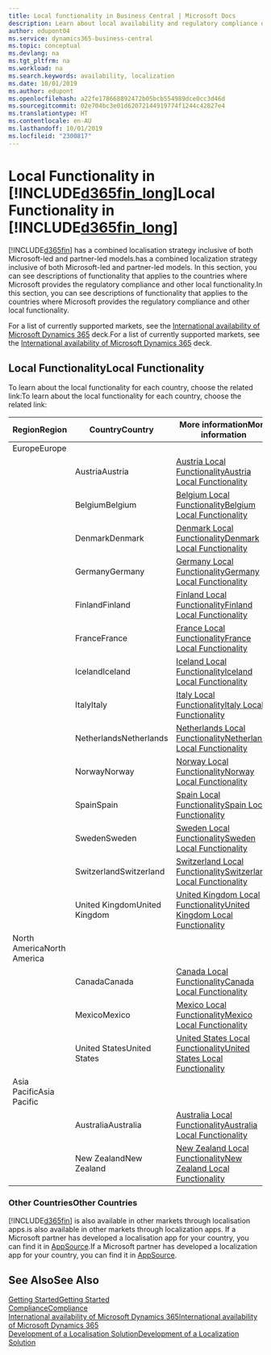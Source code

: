```yaml
---
title: Local functionality in Business Central | Microsoft Docs
description: Learn about local availability and regulatory compliance of Dynamics 365 Business Central.
author: edupont04
ms.service: dynamics365-business-central
ms.topic: conceptual
ms.devlang: na
ms.tgt_pltfrm: na
ms.workload: na
ms.search.keywords: availability, localization
ms.date: 10/01/2019
ms.author: edupont
ms.openlocfilehash: a22fe178668892472b05bcb554989dce0cc3d46d
ms.sourcegitcommit: 02e704bc3e01d62072144919774f1244c42827e4
ms.translationtype: HT
ms.contentlocale: en-AU
ms.lasthandoff: 10/01/2019
ms.locfileid: "2300817"
---
```

# <a name="local-functionality-in-included365fin_longincludesd365fin_long_mdmd"></a><span data-ttu-id="72fb4-103">Local Functionality in [!INCLUDE[d365fin_long](includes/d365fin_long_md.md)]</span><span class="sxs-lookup"><span data-stu-id="72fb4-103">Local Functionality in [!INCLUDE[d365fin_long](includes/d365fin_long_md.md)]</span></span>
[!INCLUDE[d365fin](includes/d365fin_md.md)] <span data-ttu-id="72fb4-104">has a combined localisation strategy inclusive of both Microsoft-led and partner-led models.</span><span class="sxs-lookup"><span data-stu-id="72fb4-104">has a combined localization strategy inclusive of both Microsoft-led and partner-led models.</span></span> <span data-ttu-id="72fb4-105">In this section, you can see descriptions of functionality that applies to the countries where Microsoft provides the regulatory compliance and other local functionality.</span><span class="sxs-lookup"><span data-stu-id="72fb4-105">In this section, you can see descriptions of functionality that applies to the countries where Microsoft provides the regulatory compliance and other local functionality.</span></span>  

<span data-ttu-id="72fb4-106">For a list of currently supported markets, see the [International availability of Microsoft Dynamics 365](https://docs.microsoft.com/en-us/dynamics365/get-started/availability) deck.</span><span class="sxs-lookup"><span data-stu-id="72fb4-106">For a list of currently supported markets, see the [International availability of Microsoft Dynamics 365](https://docs.microsoft.com/en-us/dynamics365/get-started/availability) deck.</span></span>  

## <a name="local-functionality"></a><span data-ttu-id="72fb4-107">Local Functionality</span><span class="sxs-lookup"><span data-stu-id="72fb4-107">Local Functionality</span></span>
<span data-ttu-id="72fb4-108">To learn about the local functionality for each country, choose the related link:</span><span class="sxs-lookup"><span data-stu-id="72fb4-108">To learn about the local functionality for each country, choose the related link:</span></span>

| <span data-ttu-id="72fb4-109">Region</span><span class="sxs-lookup"><span data-stu-id="72fb4-109">Region</span></span> | <span data-ttu-id="72fb4-110">Country</span><span class="sxs-lookup"><span data-stu-id="72fb4-110">Country</span></span> | <span data-ttu-id="72fb4-111">More information</span><span class="sxs-lookup"><span data-stu-id="72fb4-111">More information</span></span> |
| --- | --- |--- |
| <span data-ttu-id="72fb4-112">Europe</span><span class="sxs-lookup"><span data-stu-id="72fb4-112">Europe</span></span> |  | |
|        | <span data-ttu-id="72fb4-113">Austria</span><span class="sxs-lookup"><span data-stu-id="72fb4-113">Austria</span></span> | [<span data-ttu-id="72fb4-114">Austria Local Functionality</span><span class="sxs-lookup"><span data-stu-id="72fb4-114">Austria Local Functionality</span></span>](localfunctionality/austria/austria-local-functionality.md) |
|        | <span data-ttu-id="72fb4-115">Belgium</span><span class="sxs-lookup"><span data-stu-id="72fb4-115">Belgium</span></span> |  [<span data-ttu-id="72fb4-116">Belgium Local Functionality</span><span class="sxs-lookup"><span data-stu-id="72fb4-116">Belgium Local Functionality</span></span>](localfunctionality/belgium/belgium-local-functionality.md) |
|        | <span data-ttu-id="72fb4-117">Denmark</span><span class="sxs-lookup"><span data-stu-id="72fb4-117">Denmark</span></span> | [<span data-ttu-id="72fb4-118">Denmark Local Functionality</span><span class="sxs-lookup"><span data-stu-id="72fb4-118">Denmark Local Functionality</span></span>](localfunctionality/denmark/denmark-local-functionality.md) |
|        | <span data-ttu-id="72fb4-119">Germany</span><span class="sxs-lookup"><span data-stu-id="72fb4-119">Germany</span></span> | [<span data-ttu-id="72fb4-120">Germany Local Functionality</span><span class="sxs-lookup"><span data-stu-id="72fb4-120">Germany Local Functionality</span></span>](localfunctionality/germany/germany-local-functionality.md) |
|        | <span data-ttu-id="72fb4-121">Finland</span><span class="sxs-lookup"><span data-stu-id="72fb4-121">Finland</span></span> | [<span data-ttu-id="72fb4-122">Finland Local Functionality</span><span class="sxs-lookup"><span data-stu-id="72fb4-122">Finland Local Functionality</span></span>](localfunctionality/finland/finland-local-functionality.md) |
|        | <span data-ttu-id="72fb4-123">France</span><span class="sxs-lookup"><span data-stu-id="72fb4-123">France</span></span> | [<span data-ttu-id="72fb4-124">France Local Functionality</span><span class="sxs-lookup"><span data-stu-id="72fb4-124">France Local Functionality</span></span>](localfunctionality/france/france-local-functionality.md) |
|        | <span data-ttu-id="72fb4-125">Iceland</span><span class="sxs-lookup"><span data-stu-id="72fb4-125">Iceland</span></span> | [<span data-ttu-id="72fb4-126">Iceland Local Functionality</span><span class="sxs-lookup"><span data-stu-id="72fb4-126">Iceland Local Functionality</span></span>](localfunctionality/iceland/iceland-local-functionality.md) |
|        | <span data-ttu-id="72fb4-127">Italy</span><span class="sxs-lookup"><span data-stu-id="72fb4-127">Italy</span></span> | [<span data-ttu-id="72fb4-128">Italy Local Functionality</span><span class="sxs-lookup"><span data-stu-id="72fb4-128">Italy Local Functionality</span></span>](localfunctionality/italy/italy-local-functionality.md) |
|        | <span data-ttu-id="72fb4-129">Netherlands</span><span class="sxs-lookup"><span data-stu-id="72fb4-129">Netherlands</span></span> | [<span data-ttu-id="72fb4-130">Netherlands Local Functionality</span><span class="sxs-lookup"><span data-stu-id="72fb4-130">Netherlands Local Functionality</span></span>](localfunctionality/netherlands/netherlands-local-functionality.md) |
|        | <span data-ttu-id="72fb4-131">Norway</span><span class="sxs-lookup"><span data-stu-id="72fb4-131">Norway</span></span> | [<span data-ttu-id="72fb4-132">Norway Local Functionality</span><span class="sxs-lookup"><span data-stu-id="72fb4-132">Norway Local Functionality</span></span>](localfunctionality/norway/norway-local-functionality.md) |
|        | <span data-ttu-id="72fb4-133">Spain</span><span class="sxs-lookup"><span data-stu-id="72fb4-133">Spain</span></span> | [<span data-ttu-id="72fb4-134">Spain Local Functionality</span><span class="sxs-lookup"><span data-stu-id="72fb4-134">Spain Local Functionality</span></span>](localfunctionality/spain/spain-local-functionality.md) |
|        | <span data-ttu-id="72fb4-135">Sweden</span><span class="sxs-lookup"><span data-stu-id="72fb4-135">Sweden</span></span> | [<span data-ttu-id="72fb4-136">Sweden Local Functionality</span><span class="sxs-lookup"><span data-stu-id="72fb4-136">Sweden Local Functionality</span></span>](localfunctionality/sweden/sweden-local-functionality.md) |
|        | <span data-ttu-id="72fb4-137">Switzerland</span><span class="sxs-lookup"><span data-stu-id="72fb4-137">Switzerland</span></span> | [<span data-ttu-id="72fb4-138">Switzerland Local Functionality</span><span class="sxs-lookup"><span data-stu-id="72fb4-138">Switzerland Local Functionality</span></span>](localfunctionality/switzerland/switzerland-local-functionality.md) |
|        | <span data-ttu-id="72fb4-139">United Kingdom</span><span class="sxs-lookup"><span data-stu-id="72fb4-139">United Kingdom</span></span> | [<span data-ttu-id="72fb4-140">United Kingdom Local Functionality</span><span class="sxs-lookup"><span data-stu-id="72fb4-140">United Kingdom Local Functionality</span></span>](localfunctionality/unitedkingdom/united-kingdom-local-functionality.md) |
| <span data-ttu-id="72fb4-141">North America</span><span class="sxs-lookup"><span data-stu-id="72fb4-141">North America</span></span> |       |  |
|        | <span data-ttu-id="72fb4-142">Canada</span><span class="sxs-lookup"><span data-stu-id="72fb4-142">Canada</span></span>|[<span data-ttu-id="72fb4-143">Canada Local Functionality</span><span class="sxs-lookup"><span data-stu-id="72fb4-143">Canada Local Functionality</span></span>](localfunctionality/canada/canada-local-functionality.md) |
|        | <span data-ttu-id="72fb4-144">Mexico</span><span class="sxs-lookup"><span data-stu-id="72fb4-144">Mexico</span></span> | [<span data-ttu-id="72fb4-145">Mexico Local Functionality</span><span class="sxs-lookup"><span data-stu-id="72fb4-145">Mexico Local Functionality</span></span>](localfunctionality/mexico/mexico-local-functionality.md) |
|        | <span data-ttu-id="72fb4-146">United States</span><span class="sxs-lookup"><span data-stu-id="72fb4-146">United States</span></span>|[<span data-ttu-id="72fb4-147">United States Local Functionality</span><span class="sxs-lookup"><span data-stu-id="72fb4-147">United States Local Functionality</span></span>](localfunctionality/unitedstates/united-states-local-functionality.md) |
| <span data-ttu-id="72fb4-148">Asia Pacific</span><span class="sxs-lookup"><span data-stu-id="72fb4-148">Asia Pacific</span></span> |       |  |
|        | <span data-ttu-id="72fb4-149">Australia</span><span class="sxs-lookup"><span data-stu-id="72fb4-149">Australia</span></span> | [<span data-ttu-id="72fb4-150">Australia Local Functionality</span><span class="sxs-lookup"><span data-stu-id="72fb4-150">Australia Local Functionality</span></span>](localfunctionality/australia/australia-local-functionality.md) |
|        | <span data-ttu-id="72fb4-151">New Zealand</span><span class="sxs-lookup"><span data-stu-id="72fb4-151">New Zealand</span></span> | [<span data-ttu-id="72fb4-152">New Zealand Local Functionality</span><span class="sxs-lookup"><span data-stu-id="72fb4-152">New Zealand Local Functionality</span></span>](localfunctionality/newzealand/new-zealand-local-functionality.md) |

### <a name="other-countries"></a><span data-ttu-id="72fb4-153">Other Countries</span><span class="sxs-lookup"><span data-stu-id="72fb4-153">Other Countries</span></span>
[!INCLUDE[d365fin](includes/d365fin_md.md)] <span data-ttu-id="72fb4-154">is also available in other markets through localisation apps.</span><span class="sxs-lookup"><span data-stu-id="72fb4-154">is also available in other markets through localization apps.</span></span> <span data-ttu-id="72fb4-155">If a Microsoft partner has developed a localisation app for your country, you can find it in [AppSource](https://appsource.microsoft.com/en-us/product/dynamics-365-business-central/).</span><span class="sxs-lookup"><span data-stu-id="72fb4-155">If a Microsoft partner has developed a localization app for your country, you can find it in [AppSource](https://appsource.microsoft.com/en-us/product/dynamics-365-business-central/).</span></span>

## <a name="see-also"></a><span data-ttu-id="72fb4-156">See Also</span><span class="sxs-lookup"><span data-stu-id="72fb4-156">See Also</span></span>
[<span data-ttu-id="72fb4-157">Getting Started</span><span class="sxs-lookup"><span data-stu-id="72fb4-157">Getting Started</span></span>](product-get-started.md)  
[<span data-ttu-id="72fb4-158">Compliance</span><span class="sxs-lookup"><span data-stu-id="72fb4-158">Compliance</span></span>](compliance/compliance-overview.md)  
[<span data-ttu-id="72fb4-159">International availability of Microsoft Dynamics 365</span><span class="sxs-lookup"><span data-stu-id="72fb4-159">International availability of Microsoft Dynamics 365</span></span>](https://docs.microsoft.com/en-us/dynamics365/get-started/availability)  
[<span data-ttu-id="72fb4-160">Development of a Localisation Solution</span><span class="sxs-lookup"><span data-stu-id="72fb4-160">Development of a Localization Solution</span></span>](/dynamics365/business-central/dev-itpro/developer/readiness/readiness-develop-localization)  
